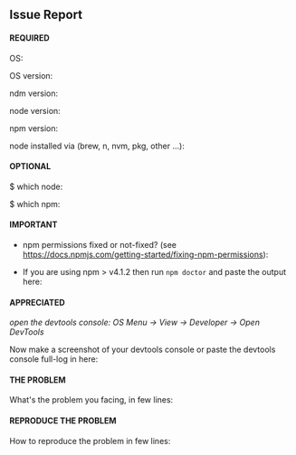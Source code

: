 ## Issue Report
<!--
Fill the informations below if you are reporting a bug OR a malfunction OR a strange behavior OR a problem in general, otherwise feel free to skip all this.

Thank you!
-->

#### REQUIRED 
OS: 

OS version: 
 
ndm version: 
 
node version:

npm version:

node installed via (brew, n, nvm, pkg, other ...): 

#### OPTIONAL 

$ which node:

$ which npm:

#### IMPORTANT

- npm permissions fixed or not-fixed? (see https://docs.npmjs.com/getting-started/fixing-npm-permissions):

- If you are using npm > v4.1.2 then run `npm doctor` and paste the output here:

#### APPRECIATED
_open the devtools console: OS Menu -> View -> Developer -> Open DevTools_

Now make a screenshot of your devtools console or paste the devtools console full-log in here:

#### THE PROBLEM
What's the problem you facing,  in few lines:

#### REPRODUCE THE PROBLEM
How to reproduce the problem in few lines:




